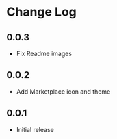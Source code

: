 # Change Log

## 0.0.3

- Fix Readme images

## 0.0.2

- Add Marketplace icon and theme

## 0.0.1

- Initial release
